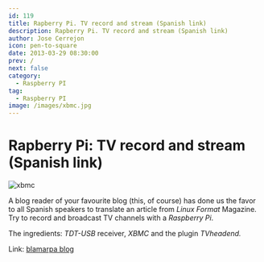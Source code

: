 ```yaml
---
id: 119
title: Rapberry Pi. TV record and stream (Spanish link)
description: Rapberry Pi. TV record and stream (Spanish link)
author: Jose Cerrejon
icon: pen-to-square
date: 2013-03-29 08:30:00
prev: /
next: false
category:
  - Raspberry PI
tag:
  - Raspberry PI
image: /images/xbmc.jpg
---
```


# Rapberry Pi: TV record and stream (Spanish link)

![xbmc](/images/xbmc.jpg)

A blog reader of your favourite blog (this, of course) has done us the favor to all Spanish speakers to translate an article from *Linux Format* Magazine. Try to record and broadcast TV channels with a *Raspberry Pi*.

The ingredients: *TDT-USB* receiver, *XBMC* and the plugin *TVheadend.*

Link: [blamarpa blog](http://blamarpa.blogspot.com.es/2013/03/rapberry-pi-grabar-y-emitir-tv.html)
